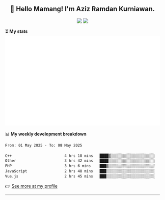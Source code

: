 <h2 align="center">👋 Hello Mamang! I'm Aziz Ramdan Kurniawan.</h2>  
<p align="center">
  <img src="https://komarev.com/ghpvc/?username=azizramdan">
  <img src="https://wakatime.com/badge/user/90056fa0-4c31-4eca-954e-2a3ac05896f9.svg">
</p>
    
⏳ **My stats**  
![](https://raw.githubusercontent.com/azizramdan/github-stats/master/generated/overview.svg#gh-dark-mode-only)

📊 **My weekly development breakdown**
<!--START_SECTION:waka-->

```txt
From: 01 May 2025 - To: 08 May 2025

C++                        4 hrs 18 mins   ████▒░░░░░░░░░░░░░░░░░░░░   17.95 %
Other                      3 hrs 42 mins   ████░░░░░░░░░░░░░░░░░░░░░   15.45 %
PHP                        3 hrs 6 mins    ███▒░░░░░░░░░░░░░░░░░░░░░   12.93 %
JavaScript                 2 hrs 48 mins   ███░░░░░░░░░░░░░░░░░░░░░░   11.67 %
Vue.js                     2 hrs 45 mins   ███░░░░░░░░░░░░░░░░░░░░░░   11.51 %
```

<!--END_SECTION:waka-->
👉 [See more at my profile](https://wakatime.com/@azizramdan)
***
